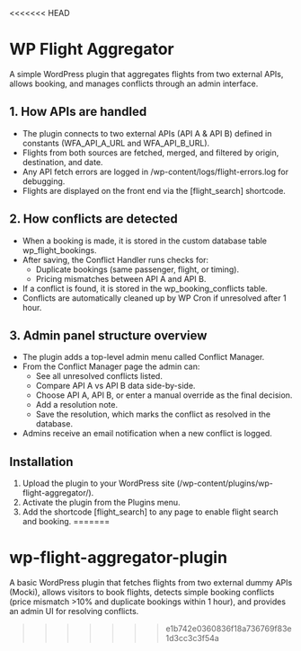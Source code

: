 <<<<<<< HEAD
# WP Flight Aggregator

A simple WordPress plugin that aggregates flights from two external APIs, allows booking, and manages conflicts through an admin interface.

## 1. How APIs are handled
- The plugin connects to two external APIs (API A & API B) defined in constants (WFA_API_A_URL and WFA_API_B_URL).
- Flights from both sources are fetched, merged, and filtered by origin, destination, and date.
- Any API fetch errors are logged in /wp-content/logs/flight-errors.log for debugging.
- Flights are displayed on the front end via the [flight_search] shortcode.

## 2. How conflicts are detected
- When a booking is made, it is stored in the custom database table wp_flight_bookings.
- After saving, the Conflict Handler runs checks for:
  - Duplicate bookings (same passenger, flight, or timing).
  - Pricing mismatches between API A and API B.
- If a conflict is found, it is stored in the wp_booking_conflicts table.
- Conflicts are automatically cleaned up by WP Cron if unresolved after 1 hour.

## 3. Admin panel structure overview
- The plugin adds a top-level admin menu called Conflict Manager.
- From the Conflict Manager page the admin can:
  - See all unresolved conflicts listed.
  - Compare API A vs API B data side-by-side.
  - Choose API A, API B, or enter a manual override as the final decision.
  - Add a resolution note.
  - Save the resolution, which marks the conflict as resolved in the database.
- Admins receive an email notification when a new conflict is logged.

## Installation
1. Upload the plugin to your WordPress site (/wp-content/plugins/wp-flight-aggregator/).
2. Activate the plugin from the Plugins menu.
3. Add the shortcode [flight_search] to any page to enable flight search and booking.
=======
# wp-flight-aggregator-plugin
A basic WordPress plugin that fetches flights from two external dummy APIs (Mocki), allows visitors to book flights, detects simple booking conflicts (price mismatch >10% and duplicate bookings within 1 hour), and provides an admin UI for resolving conflicts.
>>>>>>> e1b742e0360836f18a736769f83e1d3cc3c3f54a
